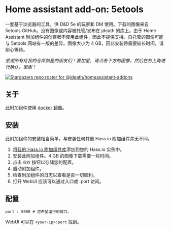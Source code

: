# Home assistant add-on: 5etools

一套基于浏览器的工具，供 D&D 5e 的玩家和 DM 使用。下载的图像来自 5etools GitHub。没有图像或内容被托管/发布在 jdeath 的库上。由于 Home Assistant 附加组件的创建者不使用此组件，因此不提供支持。自托管的图像可能与 5etools 网站有一版的差异。图像大小为 4 GB，因此安装将需要较长时间，请耐心等待。

_感谢所有给我的仓库加星的朋友们！要加星，请点击下方的图像，然后在右上角进行确认。谢谢！_

[![Stargazers repo roster for @jdeath/homeassistant-addons](https://reporoster.com/stars/jdeath/homeassistant-addons)](https://github.com/jdeath/homeassistant-addons/stargazers)

## 关于

此附加组件使用 [docker 镜像](https://github.com/5etools-mirror-2/5etools-mirror-2.github.io)。

## 安装

此附加组件的安装相当简单，与安装任何其他 Hass.io 附加组件并无不同。

1. [将我的 Hass.io 附加组件库][repository]添加到您的 Hass.io 实例中。
1. 安装此附加组件。4 GB 的图像下载需要一些时间。
1. 点击 `保存` 按钮以存储您的配置。
1. 启动附加组件。
1. 检查附加组件的日志以查看是否一切顺利。
1. 打开 WebUI 应该可以通过入口或 <your-ip>:port 访问。

## 配置

```
port : 8080 # 您希望运行的端口。
```

WebUI 可以在 `<your-ip>:port` 找到。

[repository]: https://github.com/jdeath/homeassistant-addons